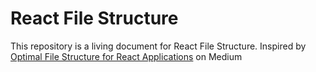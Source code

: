 # React File Structure

This repository is a living document for React File Structure. Inspired by [Optimal File Structure for React Applications](https://charles-stover.medium.com/optimal-file-structure-for-react-applications-f3e35ad0a145) on Medium